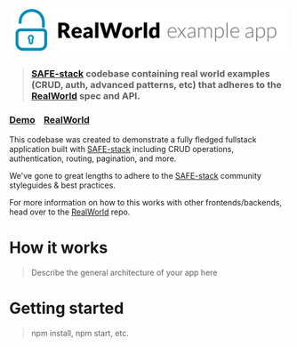 # ![SAFE Stack RealWorld Example App](logo.png)

> ### [SAFE-stack](https://safe-stack.github.io) codebase containing real world examples (CRUD, auth, advanced patterns, etc) that adheres to the [RealWorld](https://github.com/gothinkster/realworld) spec and API.


### [Demo](https://demo.realworld.io/)&nbsp;&nbsp;&nbsp;&nbsp;[RealWorld](https://github.com/gothinkster/realworld)


This codebase was created to demonstrate a fully fledged fullstack application built with [SAFE-stack](https://safe-stack.github.io) including CRUD operations, authentication, routing, pagination, and more.

We've gone to great lengths to adhere to the [SAFE-stack](https://safe-stack.github.io)  community styleguides & best practices.

For more information on how to this works with other frontends/backends, head over to the [RealWorld](https://github.com/gothinkster/realworld) repo.


# How it works

> Describe the general architecture of your app here

# Getting started

> npm install, npm start, etc.

